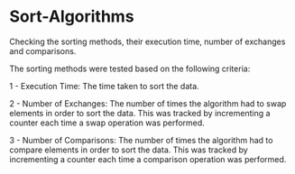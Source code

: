 # Sort-Algorithms
Checking the sorting methods, their execution time, number of exchanges and comparisons.

The sorting methods were tested based on the following criteria:

 1 - Execution Time: The time taken to sort the data.

 2 - Number of Exchanges: The number of times the algorithm had to swap elements in order to sort the data. This was tracked by incrementing a counter each time a swap operation was       performed.

 3 - Number of Comparisons: The number of times the algorithm had to compare elements in order to sort the data. This was tracked by incrementing a counter each time a comparison          operation was performed.
